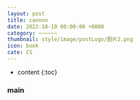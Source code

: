 ```yaml
---
layout: post
title: cannon
date: 2022-10-10 00:00:00 +0800
category: ~~~~~~
thumbnail: style/image/postLogo/图片2.png
icon: book
cate: CS
---
```



* content
{:toc}


### main

<!-- <iframe src="/jsgame_project/metro/index.html" width="1000px"></iframe> -->
<script>
    location="/jsfun/time/time.html"
</script>


